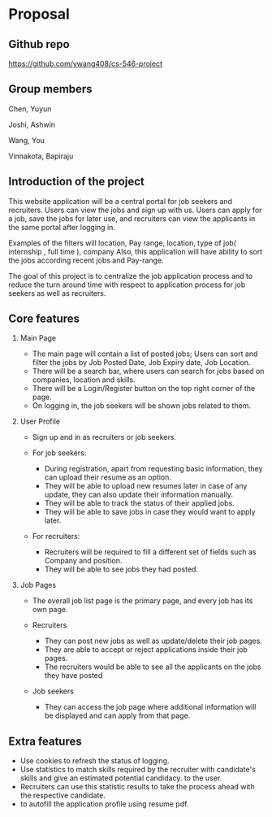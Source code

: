 # Proposal

## Github repo

https://github.com/ywang408/cs-546-project

## Group members

Chen, Yuyun 

Joshi, Ashwin 

Wang, You 

Vinnakota, Bapiraju

## Introduction of the project

This website application will be a central portal for job seekers and recruiters. Users can view the jobs and sign up with us.
Users can apply for a job, save the jobs for later use, and recruiters can view the applicants in the same portal after logging in.

Examples of the filters will location, Pay range, location, type of job( internship , full time ), company
Also, this application will have ability to sort the jobs according recent jobs and Pay-range.

The goal of this project is to centralize the job application process and to reduce the turn around time with respect to application process for job seekers as well as recruiters.

## Core features

1. Main Page

   - The main page will contain a list of posted jobs; Users can sort and filter the jobs by Job Posted Date, Job Expiry date, Job Location.
   - There will be a search bar, where users can search for jobs based on companies, location and skills.
   - There will be a Login/Register button on the top right corner of the page.
   - On logging in, the job seekers will be shown jobs related to them.

2. User Profile

   - Sign up and in as recruiters or job seekers.

   - For job seekers:
     - During registration, apart from requesting basic information, they can upload their resume as an option.  
     - They will be able to upload new resumes later in case of any update, they can also update their information manually.
     - They will be able to track the status of their applied jobs.
     - They will be able to save jobs in case they would want to apply later.

   - For recruiters:
     - Recruiters will be required to fill a different set of fields such as Company and position.
     - They will be able to see jobs they had posted.

3. Job Pages

   - The overall job list page is the primary page, and every job has its own page.
   - Recruiters
     - They can post new jobs as well as update/delete their job pages.
     - They are able to accept or reject applications inside their job pages.
     - The recruiters would be able to see all the applicants on the jobs they have posted 

   - Job seekers
     - They can access the job page where additional information will be displayed and can apply from that page.

## Extra features

- Use cookies to refresh the status of logging.
- Use statistics to match skills required by the recruiter with candidate's skills and give an estimated potential candidacy.
  to the user.
- Recruiters can use this statistic results to take the process ahead with the respective candidate.
- to autofill the application profile using resume pdf.
